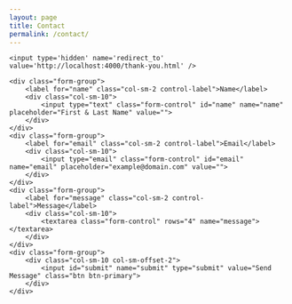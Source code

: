 ```yaml
---
layout: page
title: Contact
permalink: /contact/
---
```


<form class="form-horizontal" role="form" method="post" action="https://getsimpleform.com/messages?form_api_token=66fbee9ab3ce6ef1d615305d340a34b2">

	<input type='hidden' name='redirect_to' value='http://localhost:4000/thank-you.html' />

    <div class="form-group">
        <label for="name" class="col-sm-2 control-label">Name</label>
        <div class="col-sm-10">
            <input type="text" class="form-control" id="name" name="name" placeholder="First & Last Name" value="">
        </div>
    </div>
    <div class="form-group">
        <label for="email" class="col-sm-2 control-label">Email</label>
        <div class="col-sm-10">
            <input type="email" class="form-control" id="email" name="email" placeholder="example@domain.com" value="">
        </div>
    </div>
    <div class="form-group">
        <label for="message" class="col-sm-2 control-label">Message</label>
        <div class="col-sm-10">
            <textarea class="form-control" rows="4" name="message"></textarea>
        </div>
    </div>
    <div class="form-group">
        <div class="col-sm-10 col-sm-offset-2">
            <input id="submit" name="submit" type="submit" value="Send Message" class="btn btn-primary">
        </div>
    </div>
</form>